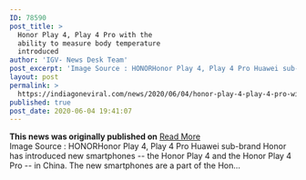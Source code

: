 ```yaml
---
ID: 78590
post_title: >
  Honor Play 4, Play 4 Pro with the
  ability to measure body temperature
  introduced
author: 'IGV- News Desk Team'
post_excerpt: 'Image Source : HONORHonor Play 4, Play 4 Pro Huawei sub-brand Honor has introduced new smartphones -- the Honor Play 4 and the Honor Play 4 Pro -- in China. The new smartphones are a part of the Hon…'
layout: post
permalink: >
  https://indiagoneviral.com/news/2020/06/04/honor-play-4-play-4-pro-with-the-ability-to-measure-body-temperature-introduced/78590/india-gone-viral/
published: true
post_date: 2020-06-04 19:41:07
---
```

<b>This news was originally published on</b> <a href="https://www.indiatvnews.com/technology/news-honor-play-4-honor-play-4-pro-introduced-features-price-specifications-and-more-623365" class="button purchase" rel="nofollow noopener noreferrer" target="_blank">Read More</a> <br/>Image Source : HONORHonor Play 4, Play 4 Pro
Huawei sub-brand Honor has introduced new smartphones -- the Honor Play 4 and the Honor Play 4 Pro -- in China. The new smartphones are a part of the Hon…